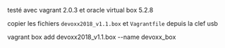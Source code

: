 testé avec vagrant 2.0.3 et oracle virtual box 5.2.8


copier les fichiers `devoxx2018_v1.1.box` et `Vagrantfile` depuis la clef usb



vagrant box add devoxx2018_v1.1.box --name devoxx_box


